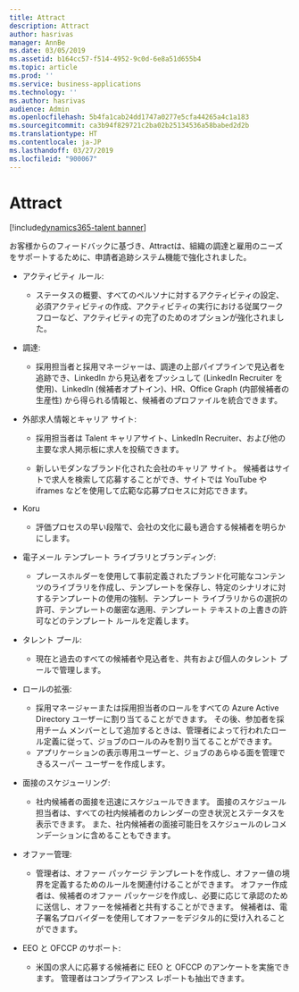 ```yaml
---
title: Attract
description: Attract
author: hasrivas
manager: AnnBe
ms.date: 03/05/2019
ms.assetid: b164cc57-f514-4952-9c0d-6e8a51d655b4
ms.topic: article
ms.prod: ''
ms.service: business-applications
ms.technology: ''
ms.author: hasrivas
audience: Admin
ms.openlocfilehash: 5b4fa1cab24dd1747a0277e5cfa44265a4c1a183
ms.sourcegitcommit: ca3b94f829721c2ba02b25134536a58babed2d2b
ms.translationtype: HT
ms.contentlocale: ja-JP
ms.lasthandoff: 03/27/2019
ms.locfileid: "900067"
---
```

#  <a name="attract"></a>Attract

[!include[dynamics365-talent banner](../../includes/dynamics365-talent.md)]

お客様からのフィードバックに基づき、Attractは、組織の調達と雇用のニーズをサポートするために、申請者追跡システム機能で強化されました。 

-   アクティビティ ルール:

    -   ステータスの概要、すべてのペルソナに対するアクティビティの設定、必須アクティビティの作成、アクティビティの実行における従属ワークフローなど、アクティビティの完了のためのオプションが強化されました。 

-   調達:

    -   採用担当者と採用マネージャーは、調達の上部パイプラインで見込者を追跡でき、LinkedIn から見込者をプッシュして (LinkedIn Recruiter を使用)、LinkedIn (候補者オプトイン)、HR、Office Graph (内部候補者の生産性) から得られる情報と、候補者のプロファイルを統合できます。
        
-   外部求人情報とキャリア サイト:

    -   採用担当者は Talent キャリアサイト、LinkedIn Recruiter、および他の主要な求人掲示板に求人を投稿できます。  
    
    -   新しいモダンなブランド化された会社のキャリア サイト。 候補者はサイトで求人を検索して応募することができ、サイトでは YouTube や iframes などを使用して広範な応募プロセスに対応できます。

-   Koru
    
    -   評価プロセスの早い段階で、会社の文化に最も適合する候補者を明らかにします。

       
-   電子メール テンプレート ライブラリとブランディング:

    -   プレースホルダーを使用して事前定義されたブランド化可能なコンテンツのライブラリを作成し、テンプレートを保存し、特定のシナリオに対するテンプレートの使用の強制、テンプレート ライブラリからの選択の許可、テンプレートの厳密な適用、テンプレート テキストの上書きの許可などのテンプレート ルールを定義します。

-   タレント プール:

    -   現在と過去のすべての候補者や見込者を、共有および個人のタレント プールで管理します。

-   ロールの拡張:
    
    -   採用マネージャーまたは採用担当者のロールをすべての Azure Active Directory ユーザーに割り当てることができます。 その後、参加者を採用チーム メンバーとして追加するときは、管理者によって行われたロール定義に従って、ジョブのロールのみを割り当てることができます。 
    -   アプリケーションの表示専用ユーザーと、ジョブのあらゆる面を管理できるスーパー ユーザーを作成します。
    
-   面接のスケジューリング:
    
    -   社内候補者の面接を迅速にスケジュールできます。 面接のスケジュール担当者は、すべての社内候補者のカレンダーの空き状況とステータスを表示できます。 また、社内候補者の面接可能日をスケジュールのレコメンデーションに含めることもできます。 

-   オファー管理:

    -   管理者は、オファー パッケージ テンプレートを作成し、オファー値の境界を定義するためのルールを関連付けることができます。 オファー作成者は、候補者のオファー パッケージを作成し、必要に応じて承認のために送信し、オファーを候補者と共有することができます。 候補者は、電子署名プロバイダーを使用してオファーをデジタル的に受け入れることができます。 
    
-   EEO と OFCCP のサポート:

    -   米国の求人に応募する候補者に EEO と OFCCP のアンケートを実施できます。 管理者はコンプライアンス レポートも抽出できます。 
